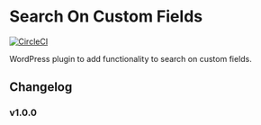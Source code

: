 # Search On Custom Fields

[![CircleCI](https://circleci.com/gh/YukiYamashina/search-on-custom-fields.svg?style=svg&circle-token=56f088ed761574585ddcfb5eb629a412f951bff9)](https://circleci.com/gh/YukiYamashina/search-on-custom-fields)

WordPress plugin to add functionality to search on custom fields.


## Changelog

### v1.0.0
